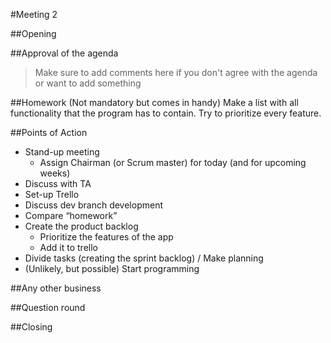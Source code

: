 #Meeting 2

##Opening

##Approval of the agenda
> Make sure to add comments here if you don't agree with the agenda or want to add something

##Homework (Not mandatory but comes in handy)
Make a list with all functionality that the program has to contain.
Try to prioritize every feature.

##Points of Action
- Stand-up meeting
	- Assign Chairman (or Scrum master) for today (and for upcoming weeks)
- Discuss with TA
- Set-up Trello
- Discuss dev branch development
- Compare “homework”
- Create the product backlog
	- Prioritize the features of the app
	- Add it to trello
- Divide tasks (creating the sprint backlog) / Make planning
- (Unlikely, but possible) Start programming

##Any other business

##Question round

##Closing